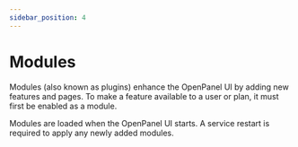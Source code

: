 ```yaml
---
sidebar_position: 4
---
```


# Modules


Modules (also known as plugins) enhance the OpenPanel UI by adding new features and pages. To make a feature available to a user or plan, it must first be enabled as a module.

Modules are loaded when the OpenPanel UI starts. A service restart is required to apply any newly added modules.
